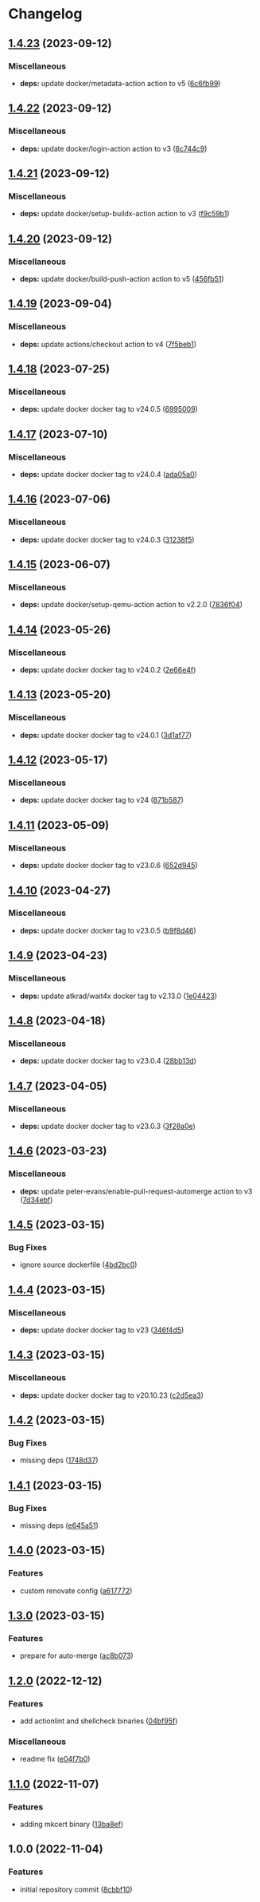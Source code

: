 # Changelog

## [1.4.23](https://github.com/wayofdev/docker-build-deps/compare/v1.4.22...v1.4.23) (2023-09-12)


### Miscellaneous

* **deps:** update docker/metadata-action action to v5 ([6c6fb99](https://github.com/wayofdev/docker-build-deps/commit/6c6fb99d2c2485def66bab93ef9efcb0caa38d07))

## [1.4.22](https://github.com/wayofdev/docker-build-deps/compare/v1.4.21...v1.4.22) (2023-09-12)


### Miscellaneous

* **deps:** update docker/login-action action to v3 ([6c744c9](https://github.com/wayofdev/docker-build-deps/commit/6c744c9bdcf79f869634e5793a5e7d9f3a6f948f))

## [1.4.21](https://github.com/wayofdev/docker-build-deps/compare/v1.4.20...v1.4.21) (2023-09-12)


### Miscellaneous

* **deps:** update docker/setup-buildx-action action to v3 ([f9c59b1](https://github.com/wayofdev/docker-build-deps/commit/f9c59b14d4932b1a09fe0e9ad3c65336c6eecf1a))

## [1.4.20](https://github.com/wayofdev/docker-build-deps/compare/v1.4.19...v1.4.20) (2023-09-12)


### Miscellaneous

* **deps:** update docker/build-push-action action to v5 ([456fb51](https://github.com/wayofdev/docker-build-deps/commit/456fb5148914dc56d30b38b09ef34fe83a10a8a6))

## [1.4.19](https://github.com/wayofdev/docker-build-deps/compare/v1.4.18...v1.4.19) (2023-09-04)


### Miscellaneous

* **deps:** update actions/checkout action to v4 ([7f5beb1](https://github.com/wayofdev/docker-build-deps/commit/7f5beb165aa26c58f60cb0dfd9cc3fdd23354c1c))

## [1.4.18](https://github.com/wayofdev/docker-build-deps/compare/v1.4.17...v1.4.18) (2023-07-25)


### Miscellaneous

* **deps:** update docker docker tag to v24.0.5 ([6995009](https://github.com/wayofdev/docker-build-deps/commit/6995009bac0b4c7131de0cc74509109238eb62a0))

## [1.4.17](https://github.com/wayofdev/docker-build-deps/compare/v1.4.16...v1.4.17) (2023-07-10)


### Miscellaneous

* **deps:** update docker docker tag to v24.0.4 ([ada05a0](https://github.com/wayofdev/docker-build-deps/commit/ada05a00f1a11aa00d941142bcbb6f861c4f9479))

## [1.4.16](https://github.com/wayofdev/docker-build-deps/compare/v1.4.15...v1.4.16) (2023-07-06)


### Miscellaneous

* **deps:** update docker docker tag to v24.0.3 ([31238f5](https://github.com/wayofdev/docker-build-deps/commit/31238f511273885f5c62699d083067c073074d3f))

## [1.4.15](https://github.com/wayofdev/docker-build-deps/compare/v1.4.14...v1.4.15) (2023-06-07)


### Miscellaneous

* **deps:** update docker/setup-qemu-action action to v2.2.0 ([7836f04](https://github.com/wayofdev/docker-build-deps/commit/7836f044d4b7cc6db44c71cc1756f32043a0aacd))

## [1.4.14](https://github.com/wayofdev/docker-build-deps/compare/v1.4.13...v1.4.14) (2023-05-26)


### Miscellaneous

* **deps:** update docker docker tag to v24.0.2 ([2e66e4f](https://github.com/wayofdev/docker-build-deps/commit/2e66e4f4337b80df565fb6127f4cb77695de365c))

## [1.4.13](https://github.com/wayofdev/docker-build-deps/compare/v1.4.12...v1.4.13) (2023-05-20)


### Miscellaneous

* **deps:** update docker docker tag to v24.0.1 ([3d1af77](https://github.com/wayofdev/docker-build-deps/commit/3d1af772105d0739fa60ae70940346c141b3326d))

## [1.4.12](https://github.com/wayofdev/docker-build-deps/compare/v1.4.11...v1.4.12) (2023-05-17)


### Miscellaneous

* **deps:** update docker docker tag to v24 ([871b587](https://github.com/wayofdev/docker-build-deps/commit/871b58737bbc752733fbc87cd70ccf88611e0eb5))

## [1.4.11](https://github.com/wayofdev/docker-build-deps/compare/v1.4.10...v1.4.11) (2023-05-09)


### Miscellaneous

* **deps:** update docker docker tag to v23.0.6 ([652d945](https://github.com/wayofdev/docker-build-deps/commit/652d945cc171f678d44c71f112d2523667330f96))

## [1.4.10](https://github.com/wayofdev/docker-build-deps/compare/v1.4.9...v1.4.10) (2023-04-27)


### Miscellaneous

* **deps:** update docker docker tag to v23.0.5 ([b9f8d46](https://github.com/wayofdev/docker-build-deps/commit/b9f8d465713524742334e16876aad9edcb35ca21))

## [1.4.9](https://github.com/wayofdev/docker-build-deps/compare/v1.4.8...v1.4.9) (2023-04-23)


### Miscellaneous

* **deps:** update atkrad/wait4x docker tag to v2.13.0 ([1e04423](https://github.com/wayofdev/docker-build-deps/commit/1e044234d5b0c75ea4fcce74c6c371914e29b898))

## [1.4.8](https://github.com/wayofdev/docker-build-deps/compare/v1.4.7...v1.4.8) (2023-04-18)


### Miscellaneous

* **deps:** update docker docker tag to v23.0.4 ([28bb13d](https://github.com/wayofdev/docker-build-deps/commit/28bb13d522de98b1a4e80ab44dd237c3324483a3))

## [1.4.7](https://github.com/wayofdev/docker-build-deps/compare/v1.4.6...v1.4.7) (2023-04-05)


### Miscellaneous

* **deps:** update docker docker tag to v23.0.3 ([3f28a0e](https://github.com/wayofdev/docker-build-deps/commit/3f28a0e59867410bfcafb83faecb49e2f9151489))

## [1.4.6](https://github.com/wayofdev/docker-build-deps/compare/v1.4.5...v1.4.6) (2023-03-23)


### Miscellaneous

* **deps:** update peter-evans/enable-pull-request-automerge action to v3 ([7d34ebf](https://github.com/wayofdev/docker-build-deps/commit/7d34ebf4bec1224beb5800c5476b5480e4307ff2))

## [1.4.5](https://github.com/wayofdev/docker-build-deps/compare/v1.4.4...v1.4.5) (2023-03-15)


### Bug Fixes

* ignore source dockerfile ([4bd2bc0](https://github.com/wayofdev/docker-build-deps/commit/4bd2bc0ada4a3227732ae02bb4eb2d44dcbcdf0b))

## [1.4.4](https://github.com/wayofdev/docker-build-deps/compare/v1.4.3...v1.4.4) (2023-03-15)


### Miscellaneous

* **deps:** update docker docker tag to v23 ([346f4d5](https://github.com/wayofdev/docker-build-deps/commit/346f4d538abe205fff7750e44f7c76115254fae3))

## [1.4.3](https://github.com/wayofdev/docker-build-deps/compare/v1.4.2...v1.4.3) (2023-03-15)


### Miscellaneous

* **deps:** update docker docker tag to v20.10.23 ([c2d5ea3](https://github.com/wayofdev/docker-build-deps/commit/c2d5ea33a312cf43781790a85e770640cc89265e))

## [1.4.2](https://github.com/wayofdev/docker-build-deps/compare/v1.4.1...v1.4.2) (2023-03-15)


### Bug Fixes

* missing deps ([1748d37](https://github.com/wayofdev/docker-build-deps/commit/1748d370f4f7dd98f69be3e3209042d66c2b3f88))

## [1.4.1](https://github.com/wayofdev/docker-build-deps/compare/v1.4.0...v1.4.1) (2023-03-15)


### Bug Fixes

* missing deps ([e645a51](https://github.com/wayofdev/docker-build-deps/commit/e645a513877006a8c9d8b40eceec31907c08d923))

## [1.4.0](https://github.com/wayofdev/docker-build-deps/compare/v1.3.0...v1.4.0) (2023-03-15)


### Features

* custom renovate config ([a617772](https://github.com/wayofdev/docker-build-deps/commit/a617772db58775f0ecf7b1681cb0a8354773a3b9))

## [1.3.0](https://github.com/wayofdev/docker-build-deps/compare/v1.2.0...v1.3.0) (2023-03-15)


### Features

* prepare for auto-merge ([ac8b073](https://github.com/wayofdev/docker-build-deps/commit/ac8b073048fef51586753b4e0ae04398f0a154d7))

## [1.2.0](https://github.com/wayofdev/docker-build-deps/compare/v1.1.0...v1.2.0) (2022-12-12)


### Features

* add actionlint and shellcheck binaries ([04bf95f](https://github.com/wayofdev/docker-build-deps/commit/04bf95f51b22f230739ec9d98a798423f3cca143))


### Miscellaneous

* readme fix ([e04f7b0](https://github.com/wayofdev/docker-build-deps/commit/e04f7b07ddc892b3321c5d0947f63490ad339b8d))

## [1.1.0](https://github.com/wayofdev/docker-build-deps/compare/v1.0.0...v1.1.0) (2022-11-07)


### Features

* adding mkcert binary ([13ba8ef](https://github.com/wayofdev/docker-build-deps/commit/13ba8efb910bd18709892d29983e8b5dc2ca4682))

## 1.0.0 (2022-11-04)


### Features

* initial repository commit ([8cbbf10](https://github.com/wayofdev/docker-build-deps/commit/8cbbf10f1c888e3a005ce531126c59b742b1b964))
